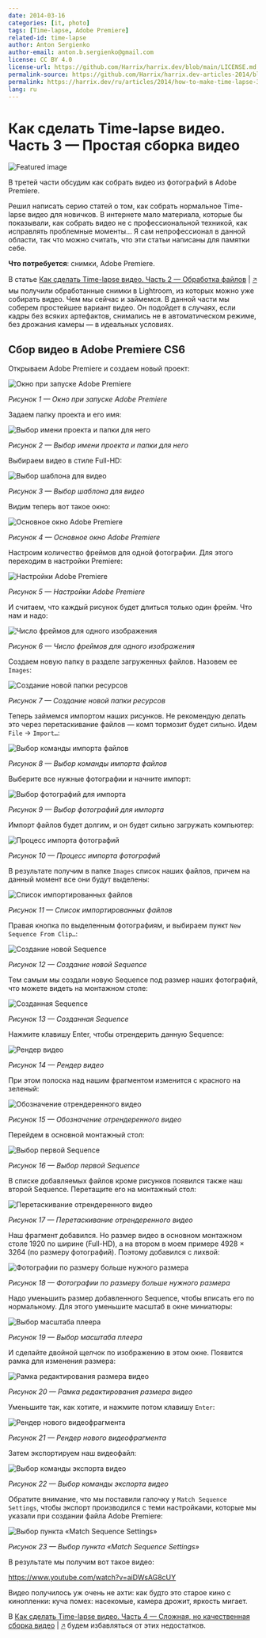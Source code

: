```yaml
---
date: 2014-03-16
categories: [it, photo]
tags: [Time-lapse, Adobe Premiere]
related-id: time-lapse
author: Anton Sergienko
author-email: anton.b.sergienko@gmail.com
license: CC BY 4.0
license-url: https://github.com/Harrix/harrix.dev/blob/main/LICENSE.md
permalink-source: https://github.com/Harrix/harrix.dev-articles-2014/blob/main/how-to-make-time-lapse-3/how-to-make-time-lapse-3.md
permalink: https://harrix.dev/ru/articles/2014/how-to-make-time-lapse-3/
lang: ru
---
```


# Как сделать Time-lapse видео. Часть 3 — Простая сборка видео

![Featured image](featured-image.svg)

В третей части обсудим как собрать видео из фотографий в Adobe Premiere.

Решил написать серию статей о том, как собрать нормальное Time-lapse видео для новичков. В интернете мало материала, которые бы показывали, как собрать видео не с профессиональной техникой, как исправлять проблемные моменты… Я сам непрофессионал в данной области, так что можно считать, что эти статьи написаны для памятки себе.

**Что потребуется**: снимки, Adobe Premiere.

В статье [Как сделать Time-lapse видео. Часть 2 — Обработка файлов](https://github.com/Harrix/harrix.dev-articles-2014/blob/main/how-to-make-time-lapse-2/how-to-make-time-lapse-2.md) | [🡥](https://harrix.dev/ru/articles/2014/how-to-make-time-lapse-2/) мы получили обработанные снимки в Lightroom, из которых можно уже собирать видео. Чем мы сейчас и займемся. В данной части мы соберем простейшее вариант видео. Он подойдет в случаях, если кадры без всяких артефактов, снимались не в автоматическом режиме, без дрожания камеры — в идеальных условиях.

## Сбор видео в Adobe Premiere CS6

Открываем Adobe Premiere и создаем новый проект:

![Окно при запуске Adobe Premiere](img/premiere_01.png)

_Рисунок 1 — Окно при запуске Adobe Premiere_

Задаем папку проекта и его имя:

![Выбор имени проекта и папки для него](img/premiere_02.png)

_Рисунок 2 — Выбор имени проекта и папки для него_

Выбираем видео в стиле Full-HD:

![Выбор шаблона для видео](img/premiere_03.png)

_Рисунок 3 — Выбор шаблона для видео_

Видим теперь вот такое окно:

![Основное окно Adobe Premiere](img/premiere_04.png)

_Рисунок 4 — Основное окно Adobe Premiere_

Настроим количество фреймов для одной фотографии. Для этого переходим в настройки Premiere:

![Настройки Adobe Premiere](img/premiere_05.png)

_Рисунок 5 — Настройки Adobe Premiere_

И считаем, что каждый рисунок будет длиться только один фрейм. Что нам и надо:

![Число фреймов для одного изображения](img/premiere_06.png)

_Рисунок 6 — Число фреймов для одного изображения_

Создаем новую папку в разделе загруженных файлов. Назовем ее `Images`:

![Создание новой папки ресурсов](img/premiere_07.png)

_Рисунок 7 — Создание новой папки ресурсов_

Теперь займемся импортом наших рисунков. Не рекомендую делать это через перетаскивание файлов — комп тормозит будет сильно. Идем `File` → `Import…`:

![Выбор команды импорта файлов](img/premiere_08.png)

_Рисунок 8 — Выбор команды импорта файлов_

Выберите все нужные фотографии и начните импорт:

![Выбор фотографий для импорта](img/premiere_09.png)

_Рисунок 9 — Выбор фотографий для импорта_

Импорт файлов будет долгим, и он будет сильно загружать компьютер:

![Процесс импорта фотографий](img/premiere_10.png)

_Рисунок 10 — Процесс импорта фотографий_

В результате получим в папке `Images` список наших файлов, причем на данный момент все они будут выделены:

![Список импортированных файлов](img/premiere_11.png)

_Рисунок 11 — Список импортированных файлов_

Правая кнопка по выделенным фотографиям, и выбираем пункт `New Sequence From Clip…`:

![Создание новой Sequence](img/premiere_12.png)

_Рисунок 12 — Создание новой Sequence_

Тем самым мы создали новую Sequence под размер наших фотографий, что можете видеть на монтажном столе:

![Созданная Sequence](img/premiere_13.png)

_Рисунок 13 — Созданная Sequence_

Нажмите клавишу Enter, чтобы отрендерить данную Sequence:

![Рендер видео](img/premiere_14.png)

_Рисунок 14 — Рендер видео_

При этом полоска над нашим фрагментом изменится с красного на зеленый:

![Обозначение отрендеренного видео](img/premiere_15.png)

_Рисунок 15 — Обозначение отрендеренного видео_

Перейдем в основной монтажный стол:

![Выбор первой Sequence](img/premiere_16.png)

_Рисунок 16 — Выбор первой Sequence_

В списке добавляемых файлов кроме рисунков появился также наш второй Sequence. Перетащите его на монтажный стол:

![Перетаскивание отрендеренного видео](img/premiere_17.png)

_Рисунок 17 — Перетаскивание отрендеренного видео_

Наш фрагмент добавился. Но размер видео в основном монтажном столе 1920 по ширине (Full-HD), а на втором в моем примере 4928 × 3264 (по размеру фотографий). Поэтому добавился с лихвой:

![Фотографии по размеру больше нужного размера](img/premiere_18.png)

_Рисунок 18 — Фотографии по размеру больше нужного размера_

Надо уменьшить размер добавленного Sequence, чтобы вписать его по нормальному. Для этого уменьшите масштаб в окне миниатюры:

![Выбор масштаба плеера](img/premiere_19.png)

_Рисунок 19 — Выбор масштаба плеера_

И сделайте двойной щелчок по изображению в этом окне. Появится рамка для изменения размера:

![Рамка редактирования размера видео](img/premiere_20.png)

_Рисунок 20 — Рамка редактирования размера видео_

Уменьшите так, как хотите, и нажмите потом клавишу `Enter`:

![Рендер нового видеофрагмента](img/premiere_21.png)

_Рисунок 21 — Рендер нового видеофрагмента_

Затем экспортируем наш видеофайл:

![Выбор команды экспорта видео](img/premiere_22.png)

_Рисунок 22 — Выбор команды экспорта видео_

Обратите внимание, что мы поставили галочку у `Match Sequence Settings`, чтобы экспорт производился с теми настройками, которые мы указали при создании файла Adobe Premiere:

![Выбор пункта «Match Sequence Settings»](img/premiere_23.png)

_Рисунок 23 — Выбор пункта «Match Sequence Settings»_

В результате мы получим вот такое видео:

<https://www.youtube.com/watch?v=aiDWsAG8cUY>

Видео получилось уж очень не ахти: как будто это старое кино с кинопленки: куча помех: насекомые, камера дрожит, яркость мигает.

В [Как сделать Time-lapse видео. Часть 4 — Сложная, но качественная сборка видео](https://github.com/Harrix/harrix.dev-articles-2014/blob/main/how-to-make-time-lapse-4/how-to-make-time-lapse-4.md) | [🡥](https://harrix.dev/ru/articles/2014/how-to-make-time-lapse-4/) будем избавляться от этих недостатков.
